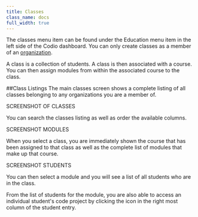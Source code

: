 ```yaml
---
title: Classes
class_name: docs
full_width: true
---
```


The classes menu item can be found under the Education menu item in the left side of the Codio dashboard. You can only create classes as a member of an [organization](../organizations).

A class is a collection of students. A class is then associated with a course. You can then assign modules from within the associated course to the class.

##Class Listings
The main classes screen shows a complete listing of all classes belonging to any organizations you are a member of.

SCREENSHOT OF CLASSES

You can search the classes listing as well as order the available columns. 

SCREENSHOT MODULES

When you select a class, you are immediately shown the course that has been assigned to that class as well as the complete list of modules that make up that course.

SCREENSHOT STUDENTS

You can then select a module and you will see a list of all students who are in the class.

From the list of students for the module, you are also able to access an individual student's code project by clicking the icon in the right most column of the student entry.

